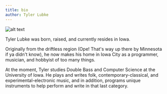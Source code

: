 ```yaml
---
title: bio
author: Tyler Lubke
---
```


![alt text](/images/small-portrait-square.png)

Tyler Lubke was born, raised, and currently resides in Iowa.

Originally from the driftless region (Ope! That's way up there by Minnesota if ya didn't know), he now makes his home in Iowa City as a programmer, musician, and hobbyist of too many things.

At the moment, Tyler studies Double Bass and Computer Science at the University of Iowa. He plays and writes folk, contemporary-classical, and experimental-electronic music, and in addition, programs unique instruments to help perform and write in that last category. 
